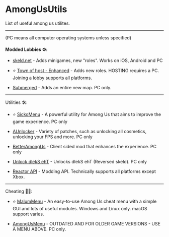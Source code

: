 # AmongUsUtils

List of useful among us utilites.

-----
(PC means all computer operating systems unless specified) 

#### Modded Lobbies ⚙️:

- [skeld.net](https://skeld.net) - Adds minigames, new "roles". Works on iOS, Android and PC

- ⭐ [Town of host - Enhanced](https://github.com/EnhancedNetwork/TownofHost-Enhanced) - Adds new roles. HOSTING requires a PC. Joining a lobby supports all platforms. 

- [Submerged](https://github.com/SubmergedAmongUs/Submerged) - Adds an entire new map. PC only.

------
Utilities 🛠️:

- ⭐ [SickoMenu](https://github.com/g0aty/SickoMenu) - A powerful utility for Among Us that aims to improve the game experience. PC only

- [AUnlocker](https://github.com/astra1dev/AUnlocker) - Variety of patches, such as unlocking all cosmetics, unlocking your FPS and more. PC only

- [BetterAmongUs](https://github.com/EnhancedNetwork/BetterAmongUs-Public) - Client sided mod that enhances the experience. PC only

- [Unlock dlekS ehT](https://github.com/Tommy-XL/Unlock-dlekS-ehT) - Unlocks dlekS ehT (Reversed skeld). PC only

- [Reactor API](https://github.com/NuclearPowered/Reactor) - Modding API. Technically supports all platforms except Xbox.

------
Cheating 🐱‍💻:

- ⭐ [MalumMenu](https://github.com/scp222thj/MalumMenu) - An easy-to-use Among Us cheat menu with a simple GUI and lots of useful modules. Windows and Linux only. macOS support varies.

- [AmongUsMenu](https://github.com/BitCrackers/AmongUsMenu) - OUTDATED AND FOR OLDER GAME VERSIONS - USE A MENU ABOVE. PC only.
